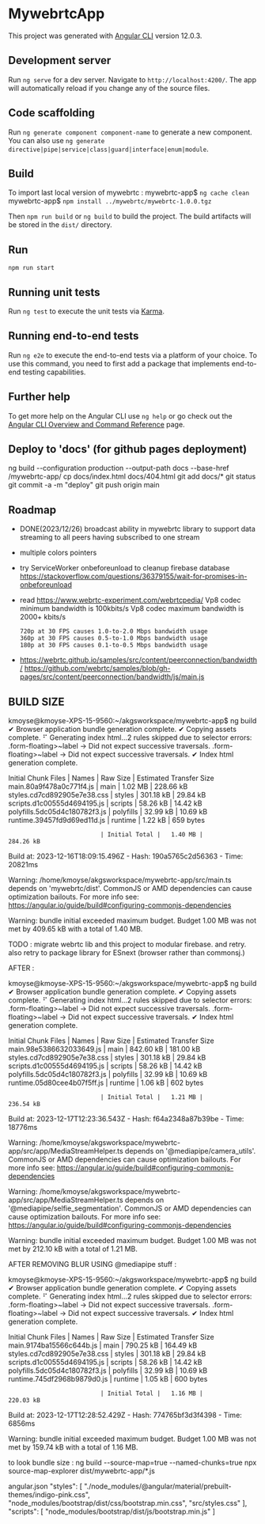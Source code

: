 # MywebrtcApp

This project was generated with [Angular CLI](https://github.com/angular/angular-cli) version 12.0.3.

## Development server

Run `ng serve` for a dev server. Navigate to `http://localhost:4200/`. The app will automatically reload if you change any of the source files.

## Code scaffolding

Run `ng generate component component-name` to generate a new component. You can also use `ng generate directive|pipe|service|class|guard|interface|enum|module`.

## Build

To import last local version of mywebrtc :
mywebrtc-app$ `ng cache clean`
mywebrtc-app$ `npm install ../mywebrtc/mywebrtc-1.0.0.tgz`

Then `npm run build` or `ng build` to build the project. The build artifacts will be stored in the `dist/` directory.

## Run

`npm run start`

## Running unit tests

Run `ng test` to execute the unit tests via [Karma](https://karma-runner.github.io).

## Running end-to-end tests

Run `ng e2e` to execute the end-to-end tests via a platform of your choice. To use this command, you need to first add a package that implements end-to-end testing capabilities.

## Further help

To get more help on the Angular CLI use `ng help` or go check out the [Angular CLI Overview and Command Reference](https://angular.io/cli) page.

## Deploy to 'docs' (for github pages deployment)

ng build --configuration production --output-path docs --base-href /mywebrtc-app/
cp docs/index.html docs/404.html
git add docs/\*
git status
git commit -a -m "deploy"
git push origin main

## Roadmap

- DONE(2023/12/26) broadcast ability in mywebrtc library to support data streaming to all peers having subscribed to one stream
- multiple colors pointers
- try ServiceWorker onbeforeunload to cleanup firebase database https://stackoverflow.com/questions/36379155/wait-for-promises-in-onbeforeunload

- read https://www.webrtc-experiment.com/webrtcpedia/
  Vp8 codec minimum bandwidth is 100kbits/s
  Vp8 codec maximum bandwidth is 2000+ kbits/s

      720p at 30 FPS causes 1.0-to-2.0 Mbps bandwidth usage
      360p at 30 FPS causes 0.5-to-1.0 Mbps bandwidth usage
      180p at 30 FPS causes 0.1-to-0.5 Mbps bandwidth usage

- https://webrtc.github.io/samples/src/content/peerconnection/bandwidth/
  https://github.com/webrtc/samples/blob/gh-pages/src/content/peerconnection/bandwidth/js/main.js

## BUILD SIZE

kmoyse@kmoyse-XPS-15-9560:~/akgsworkspace/mywebrtc-app$ ng build
✔ Browser application bundle generation complete.
✔ Copying assets complete.
⠋ Generating index html...2 rules skipped due to selector errors:
.form-floating>~label -> Did not expect successive traversals.
.form-floating>~label -> Did not expect successive traversals.
✔ Index html generation complete.

Initial Chunk Files | Names | Raw Size | Estimated Transfer Size
main.80a9f478a0c771f4.js | main | 1.02 MB | 228.66 kB
styles.cd7cd892905e7e38.css | styles | 301.18 kB | 29.84 kB
scripts.d1c00555d4694195.js | scripts | 58.26 kB | 14.42 kB
polyfills.5dc05d4c180782f3.js | polyfills | 32.99 kB | 10.69 kB
runtime.39457fd9d69ed11d.js | runtime | 1.22 kB | 659 bytes

                              | Initial Total |   1.40 MB |               284.26 kB

Build at: 2023-12-16T18:09:15.496Z - Hash: 190a5765c2d56363 - Time: 20821ms

Warning: /home/kmoyse/akgsworkspace/mywebrtc-app/src/main.ts depends on 'mywebrtc/dist'. CommonJS or AMD dependencies can cause optimization bailouts.
For more info see: https://angular.io/guide/build#configuring-commonjs-dependencies

Warning: bundle initial exceeded maximum budget. Budget 1.00 MB was not met by 409.65 kB with a total of 1.40 MB.

TODO : migrate webrtc lib and this project to modular firebase. and retry. also retry to package library for ESnext (browser rather than commonsj.)

AFTER :

kmoyse@kmoyse-XPS-15-9560:~/akgsworkspace/mywebrtc-app$ ng build
✔ Browser application bundle generation complete.
✔ Copying assets complete.
⠋ Generating index html...2 rules skipped due to selector errors:
.form-floating>~label -> Did not expect successive traversals.
.form-floating>~label -> Did not expect successive traversals.
✔ Index html generation complete.

Initial Chunk Files | Names | Raw Size | Estimated Transfer Size
main.98e5386632033649.js | main | 842.60 kB | 181.00 kB
styles.cd7cd892905e7e38.css | styles | 301.18 kB | 29.84 kB
scripts.d1c00555d4694195.js | scripts | 58.26 kB | 14.42 kB
polyfills.5dc05d4c180782f3.js | polyfills | 32.99 kB | 10.69 kB
runtime.05d80cee4b07f5ff.js | runtime | 1.06 kB | 602 bytes

                              | Initial Total |   1.21 MB |               236.54 kB

Build at: 2023-12-17T12:23:36.543Z - Hash: f64a2348a87b39be - Time: 18776ms

Warning: /home/kmoyse/akgsworkspace/mywebrtc-app/src/app/MediaStreamHelper.ts depends on '@mediapipe/camera_utils'. CommonJS or AMD dependencies can cause optimization bailouts.
For more info see: https://angular.io/guide/build#configuring-commonjs-dependencies

Warning: /home/kmoyse/akgsworkspace/mywebrtc-app/src/app/MediaStreamHelper.ts depends on '@mediapipe/selfie_segmentation'. CommonJS or AMD dependencies can cause optimization bailouts.
For more info see: https://angular.io/guide/build#configuring-commonjs-dependencies

Warning: bundle initial exceeded maximum budget. Budget 1.00 MB was not met by 212.10 kB with a total of 1.21 MB.

AFTER REMOVING BLUR USING @mediapipe stuff :

kmoyse@kmoyse-XPS-15-9560:~/akgsworkspace/mywebrtc-app$ ng build
✔ Browser application bundle generation complete.
✔ Copying assets complete.
⠋ Generating index html...2 rules skipped due to selector errors:
.form-floating>~label -> Did not expect successive traversals.
.form-floating>~label -> Did not expect successive traversals.
✔ Index html generation complete.

Initial Chunk Files | Names | Raw Size | Estimated Transfer Size
main.9174ba15566c644b.js | main | 790.25 kB | 164.49 kB
styles.cd7cd892905e7e38.css | styles | 301.18 kB | 29.84 kB
scripts.d1c00555d4694195.js | scripts | 58.26 kB | 14.42 kB
polyfills.5dc05d4c180782f3.js | polyfills | 32.99 kB | 10.69 kB
runtime.745df2968b9879d0.js | runtime | 1.05 kB | 600 bytes

                              | Initial Total |   1.16 MB |               220.03 kB

Build at: 2023-12-17T12:28:52.429Z - Hash: 774765bf3d3f4398 - Time: 6856ms

Warning: bundle initial exceeded maximum budget. Budget 1.00 MB was not met by 159.74 kB with a total of 1.16 MB.

to look bundle size :
ng build --source-map=true --named-chunks=true
npx source-map-explorer dist/mywebrtc-app/*.js


angular.json
"styles": [
                            "./node_modules/@angular/material/prebuilt-themes/indigo-pink.css",
                            "node_modules/bootstrap/dist/css/bootstrap.min.css",
                            "src/styles.css"
                        ],
                        "scripts": [
                            "node_modules/bootstrap/dist/js/bootstrap.min.js"
                        ]